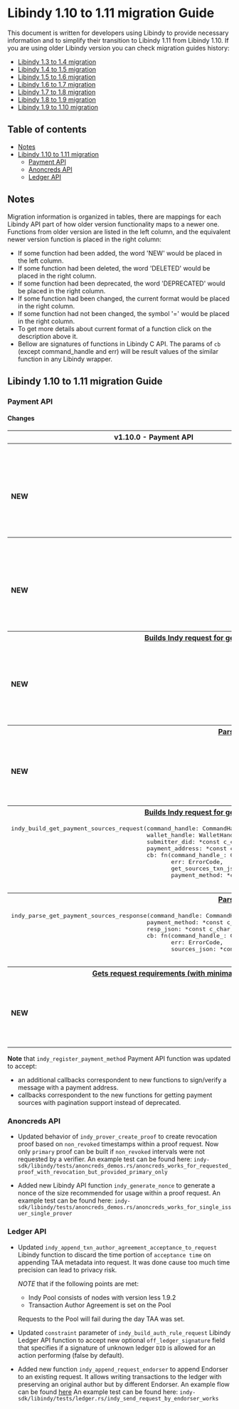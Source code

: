 <!-- markdownlint-disable MD033 -->

# Libindy 1.10 to 1.11 migration Guide

This document is written for developers using Libindy to provide necessary information and
to simplify their transition to Libindy 1.11 from Libindy 1.10. If you are using older Libindy
version you can check migration guides history:

* [Libindy 1.3 to 1.4 migration](https://github.com/hyperledger/indy-sdk/blob/v1.4.0/doc/migration-guide.md)
* [Libindy 1.4 to 1.5 migration](https://github.com/hyperledger/indy-sdk/blob/v1.5.0/doc/migration-guide-1.4.0-1.5.0.md)
* [Libindy 1.5 to 1.6 migration](https://github.com/hyperledger/indy-sdk/blob/v1.6.0/doc/migration-guide-1.5.0-1.6.0.md)
* [Libindy 1.6 to 1.7 migration](https://github.com/hyperledger/indy-sdk/blob/v1.7.0/doc/migration-guide-1.6.0-1.7.0.md)
* [Libindy 1.7 to 1.8 migration](https://github.com/hyperledger/indy-sdk/blob/v1.8.0/doc/migration-guide-1.7.0-1.8.0.md)
* [Libindy 1.8 to 1.9 migration](https://github.com/hyperledger/indy-sdk/blob/v1.9.0/doc/migration-guide-1.8.0-1.9.0.md)
* [Libindy 1.9 to 1.10 migration](https://github.com/hyperledger/indy-sdk/blob/v1.10.0/doc/migration-guide-1.9.0-1.10.0.md)

## Table of contents

* [Notes](#notes)
* [Libindy 1.10 to 1.11 migration](#libindy-110-to-111-migration-guide)
    * [Payment API](#payment-api)
    * [Anoncreds API](#anoncreds-api)
    * [Ledger API](#ledger-api)

## Notes

Migration information is organized in tables, there are mappings for each Libindy API part of how older version functionality maps to a newer one.
Functions from older version are listed in the left column, and the equivalent newer version function is placed in the right column:

* If some function had been added, the word 'NEW' would be placed in the left column.
* If some function had been deleted, the word 'DELETED' would be placed in the right column.
* If some function had been deprecated, the word 'DEPRECATED' would be placed in the right column.
* If some function had been changed, the current format would be placed in the right column.
* If some function had not been changed, the symbol '=' would be placed in the right column.
* To get more details about current format of a function click on the description above it.
* Bellow are signatures of functions in Libindy C API.
  The params of ```cb``` (except command_handle and err) will be result values of the similar function in any Libindy wrapper.

## Libindy 1.10 to 1.11 migration Guide

### Payment API

#### Changes

<table>
    <tr>  
      <th>v1.10.0 - Payment API</th>
      <th>v1.11.0 - Payment API</th>
    </tr>
    <tr>
      <th colspan="2">
          <a href="https://github.com/hyperledger/indy-sdk/blob/v1.11.0/libindy/src/api/payments.rs#L1355">
              Signs a message with a payment address.
          </a>
      </th>
    <tr>
    <tr>
      <td>
          <b>NEW</b>
      </td>
      <td>
      <pre>
indy_sign_with_address(command_handle: CommandHandle,
                       wallet_handle: WalletHandle,
                       address: *const c_char,
                       message_raw: *const u8,
                       message_len: u32,
                       cb: fn(command_handle_: CommandHandle,
                              err: ErrorCode,
                              signature_raw: *const u8,
                              signature_len: u32))
      </pre>
      </td>
    </tr>
    <tr>
      <th colspan="2">
          <a href="https://github.com/hyperledger/indy-sdk/blob/v1.11.0/libindy/src/api/payments.rs#L1412">
              Verify a signature with a payment address.
          </a>
      </th>
    <tr>
    <tr>
      <td>
          <b>NEW</b>
      </td>
      <td>
      <pre>
indy_verify_with_address(command_handle: CommandHandle,
                         address: *const c_char,
                         message_raw: *const u8,
                         message_len: u32,
                         signature_raw: *const u8,
                         signature_len: u32,
                         cb: fn(command_handle_: CommandHandle,
                                err: ErrorCode,
                                result: bool))
      </pre>
      </td>
    </tr>
    <tr>
      <th colspan="2">
          <a href="https://github.com/hyperledger/indy-sdk/blob/v1.11.0/libindy/src/api/payments_v2.rs#L11">
              Builds Indy request for getting sources list for payment address according to this payment method.
          </a>
      </th>
    <tr>
    <tr>
      <td>
          <b>NEW</b>
      </td>
      <td>
      <pre>
indy_build_get_payment_sources_with_from_request(command_handle: CommandHandle,
                                                 wallet_handle: WalletHandle,
                                                 submitter_did: *const c_char,
                                                 payment_address: *const c_char,
                                                 from: i64,
                                                 cb: fn(command_handle_: CommandHandle,
                                                        err: ErrorCode,
                                                        get_sources_txn_json: *const c_char,
                                                        payment_method: *const c_char))
      </pre>
      </td>
    </tr> 
    <tr>
      <th colspan="2">
          <a href="https://github.com/hyperledger/indy-sdk/blob/v1.11.0/libindy/src/api/payments_v2.rs#L67">
              Parses response for Indy request for getting sources list.
          </a>
      </th>
    <tr>
    <tr>
      <td>
          <b>NEW</b>
      </td>
      <td>
      <pre>
indy_parse_get_payment_sources_with_from_response(command_handle: CommandHandle,
                                                  payment_method: *const c_char,
                                                  resp_json: *const c_char,
                                                  cb: fn(command_handle_: CommandHandle,
                                                         err: ErrorCode,
                                                         sources_json: *const c_char,
                                                         next: i64))
      </pre>
      </td>
    </tr> 
    <tr>
      <th colspan="2">
          <a href="https://github.com/hyperledger/indy-sdk/blob/v1.11.0/libindy/src/api/payments.rs#L676">
              Builds Indy request for getting sources list for payment address according to this payment method.
          </a>
      </th>
    <tr>
    <tr>
      <td>
      <pre>
indy_build_get_payment_sources_request(command_handle: CommandHandle,
                                       wallet_handle: WalletHandle,
                                       submitter_did: *const c_char,
                                       payment_address: *const c_char,
                                       cb: fn(command_handle_: CommandHandle,
                                              err: ErrorCode,
                                              get_sources_txn_json: *const c_char,
                                              payment_method: *const c_char))
      </pre>
      </td>
      <td>
          <b>DEPRECATED</b>
      </td>  
    </tr>
    <tr>
      <th colspan="2">
          <a href="https://github.com/hyperledger/indy-sdk/blob/v1.11.0/libindy/src/api/payments.rs#L729">
              Parses response for Indy request for getting sources list.
          </a>
      </th>
    <tr>
    <tr>
      <td>
      <pre>
indy_parse_get_payment_sources_response(command_handle: CommandHandle,
                                       payment_method: *const c_char,
                                       resp_json: *const c_char,
                                       cb: fn(command_handle_: CommandHandle,
                                              err: ErrorCode,
                                              sources_json: *const c_char))
      </pre>
      </td>
      <td>
          <b>DEPRECATED</b>
      </td>  
    </tr>
    <tr>
      <th colspan="2">
          <a href="https://github.com/hyperledger/indy-sdk/blob/v1.11.0/libindy/src/api/payments.rs#L1285">
              Gets request requirements (with minimal price) correspondent to specific auth rule in case the requester can perform this action.
          </a>
      </th>
    <tr>
    <tr>
      <td>
          <b>NEW</b>
      </td>
      <td>
      <pre>
indy_get_request_info(command_handle: CommandHandle,
                      get_auth_rule_response_json: *const c_char,
                      requester_info_json: *const c_char,
                      fees_json: *const c_char,
                      cb: fn(command_handle_: CommandHandle,
                             err: ErrorCode,
                             request_info_json: *const c_char))
      </pre>
      </td>
    </tr>
</table>

**Note** that `indy_register_payment_method` Payment API function was updated to accept:
* an additional callbacks correspondent to new functions to sign/verify a message with a payment address.
* callbacks correspondent to the new functions for getting payment sources with pagination support instead of deprecated.

### Anoncreds API

* Updated behavior of `indy_prover_create_proof` to create revocation proof based on `non_revoked` timestamps within a proof request.
Now only `primary` proof can be built if `non_revoked` intervals were not requested by a verifier.
An example test can be found here: `indy-sdk/libindy/tests/anoncreds_demos.rs/anoncreds_works_for_requested_proof_with_revocation_but_provided_primary_only`

* Added new Libindy API function `indy_generate_nonce` to generate a nonce of the size recommended for usage within a proof request. 
An example test can be found here: `indy-sdk/libindy/tests/anoncreds_demos.rs/anoncreds_works_for_single_issuer_single_prover`

### Ledger API

* Updated `indy_append_txn_author_agreement_acceptance_to_request` Libindy function to discard the time portion of `acceptance time` on appending TAA metadata into request. 
It was done cause too much time precision can lead to privacy risk.

    *NOTE* that if the following points are met:
    - Indy Pool consists of nodes with version less 1.9.2
    - Transaction Author Agreement is set on the Pool
    
    Requests to the Pool will fail during the day TAA was set.

* Updated `constraint` parameter of `indy_build_auth_rule_request` Libindy Ledger API function to accept new optional `off_ledger_signature` field that specifies if a signature of unknown ledger `DID` is allowed for an action performing (false by default). 

* Added new function `indy_append_request_endorser` to append Endorser to an existing request. 
It allows writing transactions to the ledger with preserving an original author but by different Endorser.
An example flow can be found [here](../configuration.md)
An example test can be found here: `indy-sdk/libindy/tests/ledger.rs/indy_send_request_by_endorser_works`
